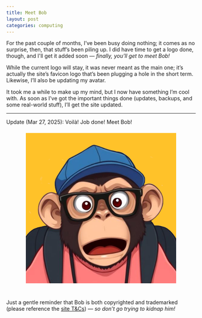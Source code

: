 ```yaml
---
title: Meet Bob
layout: post
categories: computing
---
```


For the past couple of months, I’ve been busy doing nothing; it comes as no surprise, then, that stuff’s been piling up. I did have time to get a logo done, though, and I'll get it added soon — <i>finally, you’ll get to meet Bob!</i>

<!-- <div>
  <center>
     <img style="padding-top: 7px; padding-bottom: 25px;" width="400px"  height="400px" src="" alt="Bob">
  </center>
</div> -->

While the current logo will stay, it was never meant as the main one; it’s actually the site’s favicon logo that’s been plugging a hole in the short term. Likewise, I’ll also be updating my avatar.

It took me a while to make up my mind, but I now have something I’m cool with. As soon as I’ve got the important things done (updates, backups, and some real-world stuff), I’ll get the site updated.

<hr>

Update (Mar 27, 2025): Voilà! Job done! Meet Bob!

<div>
  <center>
     <img style="padding-top: 7px; padding-bottom: 25px;" width="400px"  height="400px" src="https://raw.githubusercontent.com/martbetz/martbetz.github.io/refs/heads/main/_includes/custom/bob_avatar_square.png" alt="Bob">
  </center>
</div>

Just a gentle reminder that Bob is both copyrighted and trademarked (please reference the <a href="https://martbetz.github.io/terms-and-conditions.html#copyright">site T&Cs</a>) — <i>so don’t go trying to kidnap him!</i> 
<!-- <br><center><b>To be continued.</b></center><br> -->



